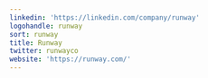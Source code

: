 ```yaml
---
linkedin: 'https://linkedin.com/company/runway'
logohandle: runway
sort: runway
title: Runway
twitter: runwayco
website: 'https://runway.com/'
---
```

